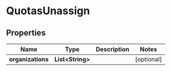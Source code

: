 

# QuotasUnassign


## Properties

| Name | Type | Description | Notes |
|------------ | ------------- | ------------- | -------------|
|**organizations** | **List&lt;String&gt;** |  |  [optional] |




